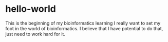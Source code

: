 # hello-world
This is the beginning of my bioinformatics learning 
I really want to set my foot in the world of bioinformatics. I believe that I have potential to do that, just need to work hard for it.
